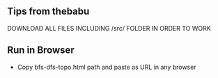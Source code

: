 ## Tips from thebabu
DOWNLOAD ALL FILES INCLUDING /src/ FOLDER IN ORDER TO WORK

## Run in Browser
- Copy bfs-dfs-topo.html path and paste as URL in any browser
